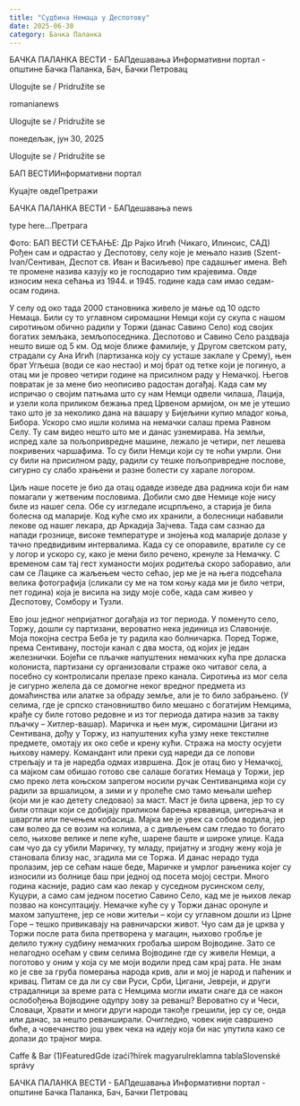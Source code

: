 ```yaml
---
title: "Судбина Немаца у Деспотову"
date: 2025-06-30
category: Бачка Паланка
---
```


БАЧКА ПАЛАНКА ВЕСТИ - БАПдешавања Информативни портал - општине Бачка Паланка, Бач, Бачки Петровац

Ulogujte se / Pridružite se

romanianews

Ulogujte se / Pridružite se

понедељак, јун 30, 2025

Ulogujte se / Pridružite se

БАП ВЕСТИИнформативни портал

Куцајте овдеПретражи

БАЧКА ПАЛАНКА ВЕСТИ - БАПдешавања news

type here...Претрага

Фото: БАП ВЕСТИ
            СЕЋАЊЕ: Др Рајко Игић (Чикаго, Илиноис, САД)
Рођен сам и одрастао у Деспотову, селу које је мењало назив (Szent-Ivan/Сентиван, Деспот св. Иван и Васиљево) пре садашњег имена. Већ те промене назива казују ко је господарио тим крајевима. Овде износим нека сећања из 1944. и 1945. године када сам имао седам-осам година.


У селу од око тада 2000 становника живело је мање од 10 одсто Немаца. Били су то углавном сиромашни Немци који су скупа с нашом сиротињом обично радили у Торжи (данас Савино Село) код својих богатих земљака, земљопоседника. Деспотово и Савино Село раздваја нешто више од 5 км. Од моје ближе фамилије, у Другом светском рату, страдали су Ана Игић (партизанка коју су усташе заклале у Срему), њен брат Угљеша (води се као нестао) и мој брат од тетке који је погинуо, а отац ми је провео четири године на присилном раду у Немачкој. Његов повратак је за мене био неописиво радостан догађај. Када сам му испричао о својим патњама што су нам Немци одвели чилаша, Лација, и узели кола приликом бежања пред Црвеном армијом, он ме је утешио тако што је за неколико дана на вашару у Бијељини купио младог коња, Бибора. Ускоро смо ишли колима на немачки салаш према Равном Селу. Ту сам видео нешто што ме и данас узнемирава. На земљи, испред хале за пољопривредне машине, лежало је четири, пет лешева покривених чаршафима. То су били Немци који су те ноћи умрли. Они су били на присилном раду, радили су тешке пољопривредне послове, сигурно су слабо храњени и разне болести су харале логором.


Циљ наше посете је био да отац одавде изведе два радника који би нам помагали у жетвеним пословима. Добили смо две Немице које нису биле из нашег села. Обе су изгледале исцрпљено, а старија је била болесна од маларије. Код куће смо их хранили, а болесници набавили лекове од нашег лекара, др Аркадија Зајчева. Тада сам сазнао да напади грознице, високе температуре и знојења код маларије долазе у тачно предвидивим интервалима. Када су се опоравиле, вратиле су се у логор и ускоро су, како је мени било речено, кренуле за Немачку.
С временом сам тај гест хуманости мојих родитеља скоро заборавио, али сам се Лацике са жаљењем често сећао, јер ме је на њега подсећала велика фотографија (сликали су ме на том коњу када ми је било четри, пет година) која је висила на зиду моје собе, када сам живео у Деспотову, Сомбору и Тузли.


Ево још једног непријатног догађаја из тог периода. У поменуто село, Торжу, дошли су партизани, вероватно нека јединица из Славоније. Моја покојна сестра Беба је ту радила као болничарка. Поред Торже, према Сентивану, постоји канал с два моста, од којих је један железнички. Бојећи се пљачке напуштених немачких кућа пре доласка колониста, партизани су организовали страже око читавог села, а посебно су контролисали прелазе преко канала. Сиротиња из мог села је сигурно желела да се домогне неког вредног предмета из домаћинства или алатке за обраду земље, али је то било забрањено. (У селима, где је српско становништво било мешано с богатијим Немцима, крађе су биле готово редовне и из тог периода датира назив за такву пљачку – Хитлер-вашар). Маричка и њен муж, сиромашни Цигани из Сентивана, дођу у Торжу, из напуштених кућа узму неке текстилне предмете, омотају их око себе и крену кући. Стража на мосту осујети њихову намеру. Командант или преки суд нареди да се лопови стрељају и та је наредба одмах извршена.
Док је отац био у Немачкој, са мајком сам обишао готово све салаше богатих Немаца у Торжи, јер смо преко лета коњском запрегом носили ручак Сентиванцима који су радили за вршалицом, а зими и у пролеће смо тамо мењали шећер (који ми је као детету следовао) за маст. Маст је била црвена, јер то су били отпаци који се добијају приликом барења крвавица, џигерњача и шваргли или печењем кобасица. Мајка ме је увек са собом водила, јер сам волео да се возим на колима, а с дивљењем сам гледао то богато село, њихове велике и лепе куће, шарене баште и широке улице. Када сам чуо да су убили Маричку, ту младу, пријатну и згодну жену која је становала близу нас, згадила ми се Торжа. И данас нерадо туда пролазим, јер се сећам наше беде, Маричке и умрлог рањеника којег су износили из болнице баш при једној од посета мојој сестри. Много година касније, радио сам као лекар у суседном русинском селу, Куцури, а само сам једном посетио Савино Село, кад ме је њихов лекар позвао на консултацију. Немачке куће су у Торжи данас оронуле и махом запуштене, јер се нови житељи – који су углавном дошли из Црне Горе – тешко привикавају на равничарски живот. Чуо сам да је црква у Торжи после рата била претворена у магацин, њихово гробље је делило тужну судбину немачких гробаља широм Војводине. Зато се нелагодно осећам у свим селима Војводине где су живели Немци, а поготово у оним у која су ме моји водили пред сам крај рата. Не знам ко је све за груба померања народа крив, али и мој је народ и паћеник и кривац.
Питам се да ли су сви Руси, Срби, Цигани, Јевреји, и други страдалници за време рата с Немцима могли имати снаге да се након ослобођења Војводине одупру зову за реванш? Вероватно су и Чеси, Словаци, Хрвати и многи други народи такође грешили, јер су се, онда или данас, за нешто реванширали. Очигледно, човек није савршено биће, а човечанство још увек чека на идеју која би нас упутила како се долази до трајног мира.

Caffe & Bar (1)FeaturedGde izaći?hírek magyarulreklamna tablaSlovenské správy

БАЧКА ПАЛАНКА ВЕСТИ - БАПдешавања Информативни портал - општине Бачка Паланка, Бач, Бачки Петровац
